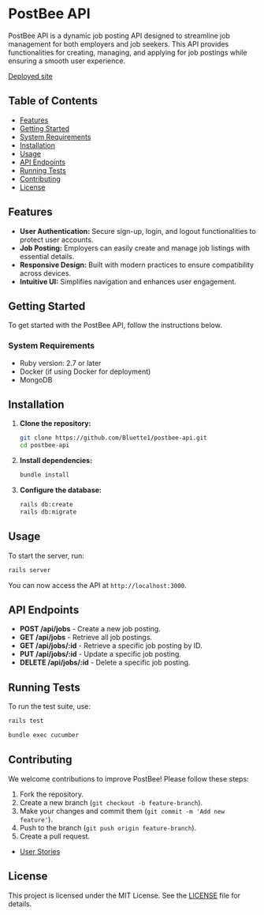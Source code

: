 # PostBee API

PostBee API is a dynamic job posting API designed to streamline job management for both employers and job seekers. This API provides functionalities for creating, managing, and applying for job postings while ensuring a smooth user experience.

[Deployed site](https://postbee-api.onrender.com)

## Table of Contents

- [Features](#features)
- [Getting Started](#getting-started)
- [System Requirements](#system-requirements)
- [Installation](#installation)
- [Usage](#usage)
- [API Endpoints](#api-endpoints)
- [Running Tests](#running-tests)
- [Contributing](#contributing)
- [License](#license)

## Features

- **User Authentication:** Secure sign-up, login, and logout functionalities to protect user accounts.
- **Job Posting:** Employers can easily create and manage job listings with essential details.
- **Responsive Design:** Built with modern practices to ensure compatibility across devices.
- **Intuitive UI:** Simplifies navigation and enhances user engagement.

## Getting Started

To get started with the PostBee API, follow the instructions below.

### System Requirements

- Ruby version: 2.7 or later
- Docker (if using Docker for deployment)
- MongoDB

## Installation

1. **Clone the repository:**

   ```bash
   git clone https://github.com/Bluette1/postbee-api.git
   cd postbee-api
   ```

2. **Install dependencies:**

   ```bash
   bundle install
   ```

3. **Configure the database:**

   ```bash
   rails db:create
   rails db:migrate
   ```

## Usage

To start the server, run:

```bash
rails server
```

You can now access the API at `http://localhost:3000`.

## API Endpoints

- **POST /api/jobs** - Create a new job posting.
- **GET /api/jobs** - Retrieve all job postings.
- **GET /api/jobs/:id** - Retrieve a specific job posting by ID.
- **PUT /api/jobs/:id** - Update a specific job posting.
- **DELETE /api/jobs/:id** - Delete a specific job posting.

## Running Tests

To run the test suite, use:

```bash
rails test
```

```bash
bundle exec cucumber
```

## Contributing

We welcome contributions to improve PostBee! Please follow these steps:

1. Fork the repository.
2. Create a new branch (`git checkout -b feature-branch`).
3. Make your changes and commit them (`git commit -m 'Add new feature'`).
4. Push to the branch (`git push origin feature-branch`).
5. Create a pull request.

- [User Stories](https://www.notion.so/PostBee-API-User-Stories-149e6a4d98f280849601e17fcdfd7efc?pvs=4)

## License

This project is licensed under the MIT License. See the [LICENSE](LICENSE) file for details.

